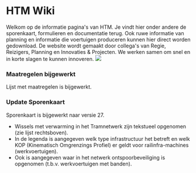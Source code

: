 HTM Wiki
========

Welkom op de informatie pagina's van HTM. Je vindt hier onder andere de sporenkaart, formulieren en documentatie terug. Ook ruwe informatie van planning en informatie die voertuigen produceren kunnen hier direct worden gedownload. De website wordt gemaakt door collega's van Regie, Reizigers, Planning en Innovaties & Projecten. We werken samen om snel en in korte slagen te kunnen innoveren.
  ![](img/logo-hr.jpg)


### Maatregelen bijgewerkt
Lijst met maatregelen is bijgewerkt.

### Update Sporenkaart
Sporenkaart is bijgewerkt naar versie 27.

* Wissels met verwarming in het Tramnetwerk zijn tekstueel opgenomen (zie lijst rechtsboven).
* In de legenda is aangegeven welk type infrastructuur het betreft en welk KOP (Kinematisch Omgrenzings Profiel) er geldt voor railinfra-machines (werkvoertuigen).
* Ook is aangegeven waar in het netwerk ontspoorbeveiliging is opgenomen (t.b.v. werkvoertuigen met banden).
